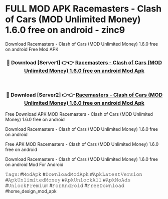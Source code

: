 # FULL MOD APK Racemasters - Сlash of Сars (MOD Unlimited Money) 1.6.0 free on android - zinc9
Download Racemasters - Сlash of Сars (MOD Unlimited Money) 1.6.0 free on android Free Mod APK

<div align="center">
<h3>🔴 Download [Server1] 👉👉 <a href="https://apk-comot.site?title=Racemasters_-_Сlash_of_Сars_(MOD_Unlimited_Money)_1.6.0_free_on_android">Racemasters - Сlash of Сars (MOD Unlimited Money) 1.6.0 free on android Mod Apk</a></h3><br>

<h3>🔴 Download [Server2] 👉👉 <a href="https://apk-comot.site?title=Racemasters_-_Сlash_of_Сars_(MOD_Unlimited_Money)_1.6.0_free_on_android">Racemasters - Сlash of Сars (MOD Unlimited Money) 1.6.0 free on android Mod Apk</a></h3>
</div>


Free Download APK MOD Racemasters - Сlash of Сars (MOD Unlimited Money) 1.6.0 free on android

Download Racemasters - Сlash of Сars (MOD Unlimited Money) 1.6.0 free on android 

Free APK MOD Racemasters - Сlash of Сars (MOD Unlimited Money) 1.6.0 free on android 

Download Racemasters - Сlash of Сars (MOD Unlimited Money) 1.6.0 free on android Mod For Android

𝚃𝚊𝚐𝚜: #𝙼𝚘𝚍𝙰𝚙𝚔 #𝙳𝚘𝚠𝚗𝚕𝚘𝚊𝚍𝙼𝚘𝚍𝙰𝚙𝚔 #𝙰𝚙𝚔𝙻𝚊𝚝𝚎𝚜𝚝𝚅𝚎𝚛𝚜𝚒𝚘𝚗 #𝙰𝚙𝚔𝚄𝚗𝚕𝚒𝚖𝚒𝚝𝚎𝚍𝙼𝚘𝚗𝚎𝚢 #𝙰𝚙𝚔𝚄𝚗𝚕𝚘𝚌𝚔𝙰𝚕𝚕 #𝙰𝚙𝚔𝙽𝚘𝙰𝚍𝚜 #𝚄𝚗𝚕𝚘𝚌𝚔𝙿𝚛𝚎𝚖𝚒𝚞𝚖 #𝙵𝚘𝚛𝙰𝚗𝚍𝚛𝚘𝚒𝚍 #𝙵𝚛𝚎𝚎𝙳𝚘𝚠𝚗𝚕𝚘𝚊𝚍 #home_design_mod_apk